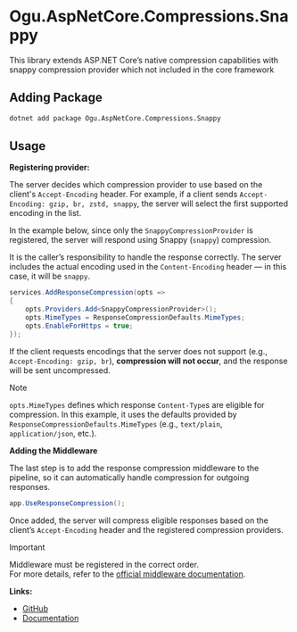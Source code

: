 # Ogu.AspNetCore.Compressions.Snappy

This library extends ASP.NET Core’s native compression capabilities with snappy compression provider which not included in the core framework

## Adding Package

```bash
dotnet add package Ogu.AspNetCore.Compressions.Snappy
```

## Usage

**Registering provider:**

The server decides which compression provider to use based on the client's `Accept-Encoding` header. For example, if a client sends `Accept-Encoding: gzip, br, zstd, snappy`, the server will select the first supported encoding in the list.

In the example below, since only the `SnappyCompressionProvider` is registered, the server will respond using Snappy (`snappy`) compression.

It is the caller’s responsibility to handle the response correctly.
The server includes the actual encoding used in the `Content-Encoding` header — in this case, it will be `snappy`.

```csharp
services.AddResponseCompression(opts =>
{
    opts.Providers.Add<SnappyCompressionProvider>();
    opts.MimeTypes = ResponseCompressionDefaults.MimeTypes;
    opts.EnableForHttps = true;
});
```

If the client requests encodings that the server does not support (e.g., `Accept-Encoding: gzip, br`), **compression will not occur**, and the response will be sent uncompressed.

> [!NOTE]  
> `opts.MimeTypes` defines which response `Content-Type`s are eligible for compression. In this example, it uses the defaults provided by `ResponseCompressionDefaults.MimeTypes` (e.g., `text/plain`, `application/json`, etc.).

**Adding the Middleware**

The last step is to add the response compression middleware to the pipeline, so it can automatically handle compression for outgoing responses.

```csharp
app.UseResponseCompression();
```

Once added, the server will compress eligible responses based on the client’s `Accept-Encoding` header and the registered compression providers.

> [!IMPORTANT]  
> Middleware must be registered in the correct order.  
> For more details, refer to the [official middleware documentation](https://learn.microsoft.com/en-us/aspnet/core/fundamentals/middleware/?view=aspnetcore-9.0). 

**Links:**
- [GitHub](https://github.com/ogulcanturan/Ogu.Compressions)
- [Documentation](https://github.com/ogulcanturan/Ogu.Compressions/tree/master/src/Ogu.AspNetCore.Compressions#readme)
